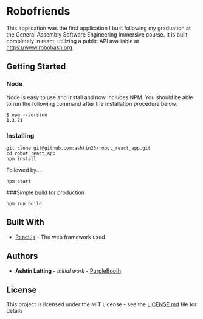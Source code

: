 # Robofriends

This application was the first application I built following my graduation at the General Assembly Software Engineering Immersive course. It is built completely in react, utilizing a public API availiable at https://www.robohash.org. 

## Getting Started


### Node

Node is easy to use and install and now includes NPM. You should be able to run the following command after the installation procedure below. 
```
$ npm --version
1.3.21
```

### Installing

```
git clone git@github.com:ashtin23/robot_react_app.git
cd robot_react_app
npm install
```
Followed by...

```
npm start
```

###Simple build for production

```
npm run build
```

## Built With

* [React.js](https://reactjs.org/) - The web framework used


## Authors

* **Ashtin Latting** - *Initial work* - [PurpleBooth](https://github.com/ashtin23)


## License

This project is licensed under the MIT License - see the [LICENSE.md](LICENSE.md) file for details

